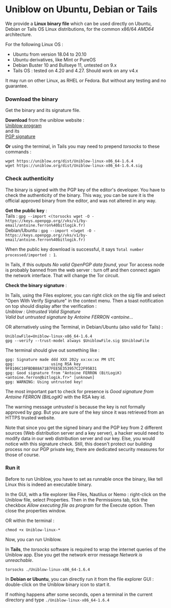 
# Uniblow on Ubuntu, Debian or Tails


We provide a **Linux binary file** which can be used directly on Ubuntu, Debian or Tails OS Linux distributions, for the common x86/64 *AMD64* architecture.

For the following Linux OS :

* Ubuntu from version 18.04 to 20.10
* Ubuntu derivatives, like Mint or PureOS
* Debian Buster 10 and Bullseye 11, untested on 9.x
* Tails OS : tested on 4.20 and 4.27. Should work on any v4.x

It may run on other Linux, as RHEL or Fedora. But without any testing and no guarantee.

### Download the binary

Get the binary and its signature file.

**Download** from the uniblow website :  
[Uniblow program](https://uniblow.org/dist/Uniblow-linux-x86_64-1.6.4)  
 and its  
[PGP signature](https://uniblow.org/dist/Uniblow-linux-x86_64-1.6.4.sig)

**Or** using the terminal, in Tails you may need to prepend *torsocks* to these commands :
```
wget https://uniblow.org/dist/Uniblow-linux-x86_64-1.6.4
wget https://uniblow.org/dist/Uniblow-linux-x86_64-1.6.4.sig
```

### Check authenticity

The binary is signed with the PGP key of the editor's developer. You have to check the authenticity of the binary. This way, you can be sure it is the official approved binary from the editor, and was not altered in any way.

**Get the public key** :  
Tails   : `gpg --import <(torsocks wget -O - https://keys.openpgp.org//vks/v1/by-email/antoine.ferron%40bitlogik.fr)`  
Debian/Ubuntu : `gpg --import <(wget -O - https://keys.openpgp.org//vks/v1/by-email/antoine.ferron%40bitlogik.fr)`

When the public key download is successful, it says `Total number processed/imported : 1`.

In Tails, if this outputs *No valid OpenPGP data found*, your Tor access node is probably banned from the web server : turn off and then connect again the network interface. That will change the Tor circuit.

**Check the binary signature** :

In Tails, using the Files explorer, you can right click on the sig file and select "Open With Verify Signature" in the context menu. Then a toast notification on top should display after the verification :  
*Uniblow : Untrusted Valid Signature*  
*Valid but untrusted signature by Antoine FERRON <antoine...*

OR alternatively using the Terminal, in Debian/Ubuntu (also valid for Tails) :
```
UniblowFile=Uniblow-linux-x86_64-1.6.4
gpg --verify --trust-model always $UniblowFile.sig $UniblowFile
```

The terminal should give out something like :
```
gpg: Signature made ddd XXX 202y xx:xx:xx PM UTC
gpg:                using RSA key 9F8106C10FBDB88A71B7FEE5E353957C22F95B31
gpg: Good signature from "Antoine FERRON (BitLogiK) <antoine.ferron@bitlogik.fr>" [unknown]
gpg: WARNING: Using untrusted key!
```

The most important part to check for presence is *Good signature from Antoine FERRON (BitLogiK)* with the RSA key id.

The warning message *untrusted* is because the key is not formally approved by *gpg*. But you are sure of the key since it was retrieved from an HTTPS trusted website.

Note that since you get the signed binary and the PGP key from 2 different sources (Web distribution server and a key server), a hacker would need to modify data in our web distribution server and our key. Else, you would notice with this signature check. Still, this doesn't protect our building process nor our PGP private key, there are dedicated security measures for those of course.


### Run it

Before to run Uniblow, you have to set as runnable once the binary, like tell Linux this is indeed an executable binary.

In the GUI, with a file explorer like Files, Nautilus or Nemo : right-click on the Uniblow file, select Properties. Then in the Permissions tab, tick the checkbox *Allow executing file as program* for the Execute option. Then close the properties window.

OR within the terminal :
```
chmod +x Uniblow-linux-*
```

Now, you can run Uniblow.

In **Tails**, the *torsocks* software is required to wrap the internet queries of the Uniblow app. Else you get the network error message *Network is unreachable*.
```
torsocks ./Uniblow-linux-x86_64-1.6.4
```


In **Debian or Ubuntu**, you can directly run it from the file explorer GUI : double-click on the Uniblow binary icon to start it.

If nothing happens after some seconds, open a terminal in the current directory and type `./Uniblow-linux-x86_64-1.6.4`

